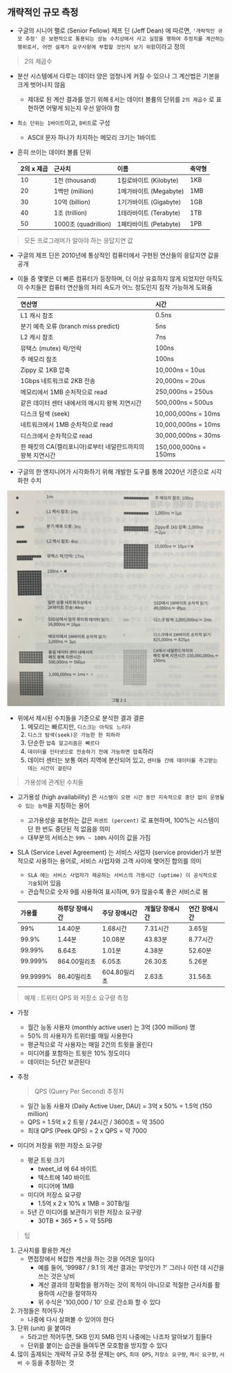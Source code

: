 ## 개략적인 규모 측정

- 구글의 시니어 펠로 (Senior Fellow) 제프 딘 (Jeff Dean) 에 따르면, `'개략적인 규모 추정' 은 보편적으로 통용되는 성능 수치상에서 사고 실험을 행하여 추정치를 계산하는 행위로서, 어떤 설계가 요구사항에 부합할 것인지 보기 위함`이라고 정의

> 2의 제곱수

- 분산 시스템에서 다루는 데이터 양은 엄청나게 커질 수 있으나 그 계산법은 기본을 크게 벗어나지 않음

  - 제대로 된 계산 결과를 얻기 위해ㅔ서는 데이터 볼륨의 단위를 `2의 제곱수` 로 표현하면 어떻게 되는지 우선 알아야 함
- `최소 단위는 1바이트`이고, `8비트`로 구성

  - ASCII 문자 하나가 차지하는 메모리 크기는 1바이트
- 흔히 쓰이는 데이터 볼륨 단위


  | 2의 x 제곱 | 근사치               | 이름                   | 축약형 |
  | ------------ | ---------------------- | ------------------------ | -------- |
  | 10         | 1천 (thousand)       | 1킬로바이트 (Kilobyte) | 1KB    |
  | 20         | 1백만 (million)      | 1메가바이트 (Megabyte) | 1MB    |
  | 30         | 10억 (billion)       | 1기가바이트 (Gigabyte) | 1GB    |
  | 40         | 1조 (trillion)       | 1테라바이트 (Terabyte) | 1TB    |
  | 50         | 1000조 (quadrillion) | 1페타바이트 (Petabyte) | 1PB    |

> 모든 프로그래머가 알아야 하는 응답지연 값

- 구글의 제프 딘은 2010년에 통상적인 컴퓨터에서 구현된 연산들의 응답지연 값을 공개
- 이들 중 몇몇은 더 빠른 컴퓨터가 등장하며, 더 이상 유효하지 않게 되었지만 아직도 이 수치들은 컴퓨터 연산들의 처리 속도가 어느 정도인지 짐작 가능하게 도와줌


  | 연산명                                                      | 시간                  |
  | ------------------------------------------------------------- | ----------------------- |
  | L1 캐시 참조                                                | 0.5ns                 |
  | 분기 예측 오류 (branch miss predict)                        | 5ns                   |
  | L2 캐시 참조                                                | 7ns                   |
  | 뮤택스 (mutex) 락/언락                                      | 100ns                 |
  | 주 메모리 참조                                              | 100ns                 |
  | Zippy 로 1KB 압축                                           | 10,000ns = 10us       |
  | 1Gbps 네트워크로 2KB 전송                                   | 20,000ns = 20us       |
  | 메모리에서 1MB 순처작으로 read                              | 250,000ns = 250us     |
  | 같은 데이터 센터 내에서의 메시지 왕복 지연시간              | 500,000ns = 500us     |
  | 디스크 탐색 (seek)                                          | 10,000,000ns = 10ms   |
  | 네트워크에서 1MB 순차적으로 read                            | 10,000,000ns = 10ms   |
  | 디스크에서 순차적으로 read                                  | 30,000,000ns = 30ms   |
  | 한 패킷의 CA(캘리포니아)로부터 네덜란드까지의 왕복 지연시간 | 150,000,000ns = 150ms |
- 구글의 한 엔지니어가 시각화하기 위해 개발한 도구를 통해 2020년 기준으로 시각화한 수치

![img.png](image/img23.png)

- 위에서 제시된 수치들을 기준으로 분석한 결과 결론
  1. 메모리는 빠르지만, `디스크는 아직도 느리다`
  2. `디스크 탐색(seek)은 가능한 한 피하라`
  3. 단순한 `압축 알고리즘은 빠르다`
  4. `데이터를 인터넷으로 전송하기 전에 가능하면 압축`하라
  5. 데이터 센터는 보통 여러 지역에 분산되어 있고, `센터들 간에 데이터를 주고받는 데는 시간이 걸린다`

> 가용성에 관계된 수치들

- 고가용성 (high availability) 은 `시스템이 오랜 시간 동안 지속적으로 중단 없이 운영될 수 있는 능력`을 지칭하는 용어

  - 고가용성을 표현하는 값은 `퍼센트 (percent)` 로 표현하며, 100%는 시스템이 단 한 번도 중단된 적 없음을 의미
  - 대부분의 서비스는 `99% ~ 100%` 사이의 값을 가짐
- SLA (Service Level Agreement)  는 서비스 사업자 (service provider)가 보편적으로 사용하는 용어로, 서비스 사업자와 고객 사이에 맺어진 합의를 의미

  - `SLA 에는 서비스 사업자가 제공하는 서비스의 가용시간 (uptime) 이 공식적으로 기술`되어 있음
  - 관습적으로 숫자 9를 사용하여 표시하며, 9가 많을수록 좋은 서비스로 봄


  | 가용률 | 하루당 장애시간 | 주당 장애시간 | 개월당 장애시간 | 연간 장애시간 |
  | -------- | ----------------- | --------------- | ----------------- | --------------- |
  | 99%    | 14.40분         | 1.68시간      | 7.31시간        | 3.65일        |
  | 99.9%    | 1.44분         | 10.08분     | 43.83분        | 8.77시간        |
  | 99.99%    | 8.64초         | 1.01분     | 4.38분        | 52.60분        |
  | 99.999%    | 864.00밀리초         | 6.05초     | 26.30초        | 5.26분        |
  | 99.9999%    | 86.40밀리초         | 604.80밀리초     | 2.63초        | 31.56초        |

> 예제 : 트위터 QPS 와 저장소 요구량 측정

- 가정
    - 월간 능동 사용자 (monthly active user) 는 3억 (300 million) 명
    - 50% 의 사용자가 트위터를 매일 사용한다
    - 평균적으로 각 사용자는 매일 2건의 트윗을 올린다
    - 미디어를 포함하는 트윗은 10% 정도이다
    - 데이터는 5년간 보관된다

- 추정
    > QPS (Query Per Second) 추정치

    - 일간 능동 사용자 (Daily Active User, DAU) = 3억 x 50% = 1.5억 (150 million)
    - QPS = 1.5억 x 2 트윗 / 24시간 / 3600초 = 약 3500
    - 최대 QPS (Peek QPS) = 2 x QPS = 약 7000

- 미디어 저장을 위한 저장소 요구량
    - 평균 트윗 크기
        - tweet_id 에 64 바이트
        - 텍스트에 140 바이트
        - 미디어에 1MB
    - 미디어 저장소 요구량
        - 1.5억 x 2 x 10% x 1MB = 30TB/일
    - 5년 간 미디어를 보관하기 위한 저장소 요구량
        - 30TB * 365 * 5 = 약 55PB

> 팁

1. 근사치를 활용한 계산
    - 면접장에서 복잡한 계산을 하는 것을 어려운 일이다
        - 예를 들어, '99987 / 9.1 의 계산 결과는 무엇인가 ?' 그러나 이런 데 시간을 쓰는 것은 낭비
        - 계산 결과의 정확함을 평가하는 것이 목적이 아니므로 적절한 근사치를 활용하여 시간을 절약하자
        - 위 수식은 '100,000 / 10' 으로 간소화 할 수 있다
2. 가정들은 적어두자
    - 나중에 다시 살펴볼 수 있어야 한다
3. 단위 (unit) 을 붙여라
    - 5라고만 적어두면, 5KB 인지 5MB 인지 나중에는 나조차 알아보기 힘들다
    - 단위를 붙이는 습관을 들여두면 모호함을 방지할 수 있다
4. 많이 출제되는 개략적 규모 추정 문제는 `QPS`, `최대 QPS`, `저장소 요구량`, `캐시 요구량`, `서버 수` 등을 추정하는 것

